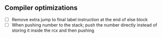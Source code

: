 ## Compiler optimizations
- [ ] Remove extra jump to final label instruction at the end of else block
- [ ] When pushing number to the stack; push the number directly instead of storing it inside the rcx and then pushing
